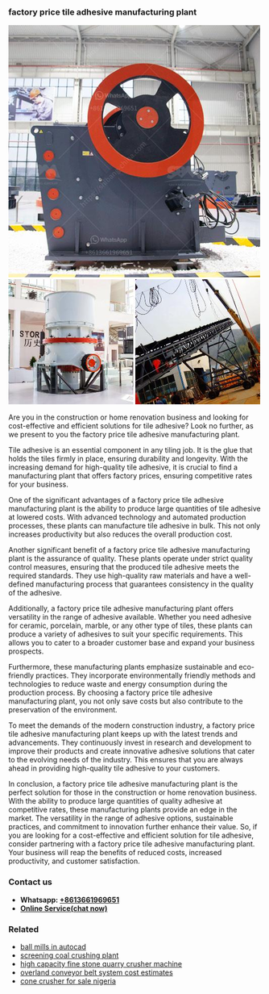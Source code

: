 <h3>factory price tile adhesive manufacturing plant</h3><img src='1704951722.jpg' alt=''><p>Are you in the construction or home renovation business and looking for cost-effective and efficient solutions for tile adhesive? Look no further, as we present to you the factory price tile adhesive manufacturing plant.</p><p>Tile adhesive is an essential component in any tiling job. It is the glue that holds the tiles firmly in place, ensuring durability and longevity. With the increasing demand for high-quality tile adhesive, it is crucial to find a manufacturing plant that offers factory prices, ensuring competitive rates for your business.</p><p>One of the significant advantages of a factory price tile adhesive manufacturing plant is the ability to produce large quantities of tile adhesive at lowered costs. With advanced technology and automated production processes, these plants can manufacture tile adhesive in bulk. This not only increases productivity but also reduces the overall production cost.</p><p>Another significant benefit of a factory price tile adhesive manufacturing plant is the assurance of quality. These plants operate under strict quality control measures, ensuring that the produced tile adhesive meets the required standards. They use high-quality raw materials and have a well-defined manufacturing process that guarantees consistency in the quality of the adhesive.</p><p>Additionally, a factory price tile adhesive manufacturing plant offers versatility in the range of adhesive available. Whether you need adhesive for ceramic, porcelain, marble, or any other type of tiles, these plants can produce a variety of adhesives to suit your specific requirements. This allows you to cater to a broader customer base and expand your business prospects.</p><p>Furthermore, these manufacturing plants emphasize sustainable and eco-friendly practices. They incorporate environmentally friendly methods and technologies to reduce waste and energy consumption during the production process. By choosing a factory price tile adhesive manufacturing plant, you not only save costs but also contribute to the preservation of the environment.</p><p>To meet the demands of the modern construction industry, a factory price tile adhesive manufacturing plant keeps up with the latest trends and advancements. They continuously invest in research and development to improve their products and create innovative adhesive solutions that cater to the evolving needs of the industry. This ensures that you are always ahead in providing high-quality tile adhesive to your customers.</p><p>In conclusion, a factory price tile adhesive manufacturing plant is the perfect solution for those in the construction or home renovation business. With the ability to produce large quantities of quality adhesive at competitive rates, these manufacturing plants provide an edge in the market. The versatility in the range of adhesive options, sustainable practices, and commitment to innovation further enhance their value. So, if you are looking for a cost-effective and efficient solution for tile adhesive, consider partnering with a factory price tile adhesive manufacturing plant. Your business will reap the benefits of reduced costs, increased productivity, and customer satisfaction.</p><h3>Contact us</h3><ul><li><strong>Whatsapp:&nbsp;<a href="https://wa.me/8613661969651">+8613661969651</a></strong></li><li><a href="https://swt.shibang-china.com/?git&amp;zhl&amp;factory price tile adhesive manufacturing plant"><strong>Online Service(chat now)</strong></a></li></ul><h3>Related</h3><ul><li><a href='ball mills in autocad.md'>ball mills in autocad</a></li><li><a href='screening coal crushing plant.md'>screening coal crushing plant</a></li><li><a href='high capacity fine stone quarry crusher machine.md'>high capacity fine stone quarry crusher machine</a></li><li><a href='overland conveyor belt system cost estimates.md'>overland conveyor belt system cost estimates</a></li><li><a href='cone crusher for sale nigeria.md'>cone crusher for sale nigeria</a></li></ul>
